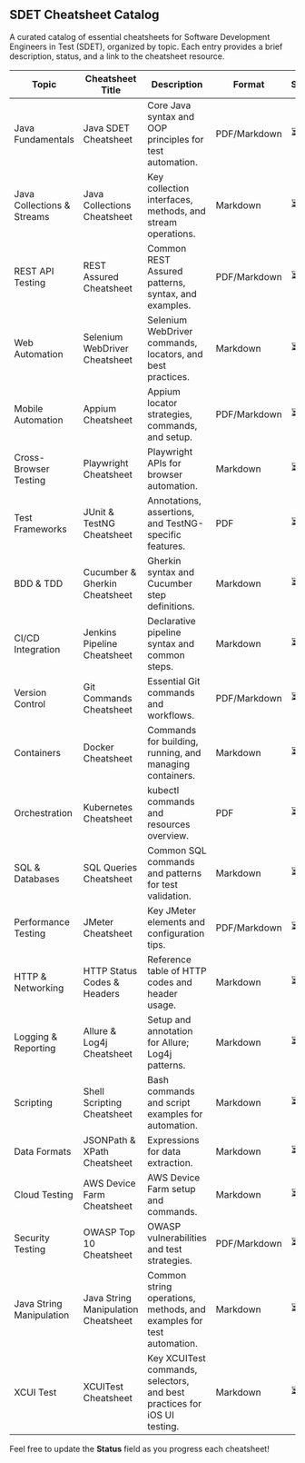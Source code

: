 ## SDET Cheatsheet Catalog

A curated catalog of essential cheatsheets for Software Development Engineers in Test (SDET), organized by topic. Each entry provides a brief description, status, and a link to the cheatsheet resource.

| Topic                      | Cheatsheet Title                    | Description                                                              | Format       | Status | Link     |
| -------------------------- | ----------------------------------- | ------------------------------------------------------------------------ | ------------ | ------ | -------- |
| Java Fundamentals          | Java SDET Cheatsheet                | Core Java syntax and OOP principles for test automation.                 | PDF/Markdown | ⏳      | [Link]() |
| Java Collections & Streams | Java Collections Cheatsheet         | Key collection interfaces, methods, and stream operations.               | Markdown     | ⏳      | [Link]() |
| REST API Testing           | REST Assured Cheatsheet             | Common REST Assured patterns, syntax, and examples.                      | PDF/Markdown | ⏳      | [Link]() |
| Web Automation             | Selenium WebDriver Cheatsheet       | Selenium WebDriver commands, locators, and best practices.               | Markdown     | ⏳      | [Link]() |
| Mobile Automation          | Appium Cheatsheet                   | Appium locator strategies, commands, and setup.                          | PDF/Markdown | ⏳      | [Link]() |
| Cross-Browser Testing      | Playwright Cheatsheet               | Playwright APIs for browser automation.                                  | Markdown     | ⏳      | [Link]() |
| Test Frameworks            | JUnit & TestNG Cheatsheet           | Annotations, assertions, and TestNG-specific features.                   | PDF          | ⏳      | [Link]() |
| BDD & TDD                  | Cucumber & Gherkin Cheatsheet       | Gherkin syntax and Cucumber step definitions.                            | Markdown     | ⏳      | [Link]() |
| CI/CD Integration          | Jenkins Pipeline Cheatsheet         | Declarative pipeline syntax and common steps.                            | Markdown     | ⏳      | [Link]() |
| Version Control            | Git Commands Cheatsheet             | Essential Git commands and workflows.                                    | PDF/Markdown | ⏳      | [Link]() |
| Containers                 | Docker Cheatsheet                   | Commands for building, running, and managing containers.                 | Markdown     | ⏳      | [Link]() |
| Orchestration              | Kubernetes Cheatsheet               | kubectl commands and resources overview.                                 | PDF          | ⏳      | [Link]() |
| SQL & Databases            | SQL Queries Cheatsheet              | Common SQL commands and patterns for test validation.                    | Markdown     | ⏳      | [Link]() |
| Performance Testing        | JMeter Cheatsheet                   | Key JMeter elements and configuration tips.                              | PDF/Markdown | ⏳      | [Link]() |
| HTTP & Networking          | HTTP Status Codes & Headers         | Reference table of HTTP codes and header usage.                          | Markdown     | ⏳      | [Link]() |
| Logging & Reporting        | Allure & Log4j Cheatsheet           | Setup and annotation for Allure; Log4j patterns.                         | Markdown     | ⏳      | [Link]() |
| Scripting                  | Shell Scripting Cheatsheet          | Bash commands and script examples for automation.                        | Markdown     | ⏳      | [Link]() |
| Data Formats               | JSONPath & XPath Cheatsheet         | Expressions for data extraction.                                         | Markdown     | ⏳      | [Link]() |
| Cloud Testing              | AWS Device Farm Cheatsheet          | AWS Device Farm setup and commands.                                      | Markdown     | ⏳      | [Link]() |
| Security Testing           | OWASP Top 10 Cheatsheet             | OWASP vulnerabilities and test strategies.                               | PDF/Markdown | ⏳      | [Link]() |
| Java String Manipulation   | Java String Manipulation Cheatsheet | Common string operations, methods, and examples for test automation.     | Markdown     | ⏳      | [Link]() |
| XCUI Test                  | XCUITest Cheatsheet                 | Key XCUITest commands, selectors, and best practices for iOS UI testing. | Markdown     | ⏳      | [Link]() |

Feel free to update the **Status** field as you progress each cheatsheet!
